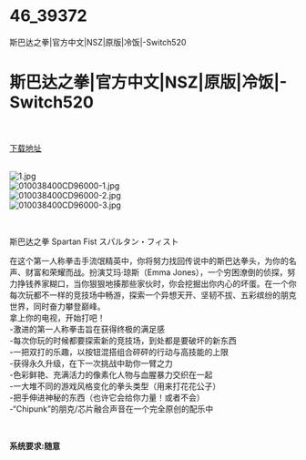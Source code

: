 # 46_39372
斯巴达之拳|官方中文|NSZ|原版|冷饭|-Switch520
# 斯巴达之拳|官方中文|NSZ|原版|冷饭|-Switch520
 <br/></br>
[下载地址](https://www.switch520.cc/article/39372 "下载地址")
<br/></br>

<p><img title="1.jpg" src="https://www.switch520.cc/muke_img/2022_07_30_719f20aa7d6b7.jpg" alt="1.jpg"><br>
<img title="010038400CD96000-1.jpg" src="https://www.switch520.cc/muke_img/2022_07_30_afbb383065998.jpg" alt="010038400CD96000-1.jpg"><br>
<img title="010038400CD96000-2.jpg" src="https://www.switch520.cc/muke_img/2022_07_30_9880a77d3d2b7.jpg" alt="010038400CD96000-2.jpg"><br>
<img title="010038400CD96000-3.jpg" src="https://www.switch520.cc/muke_img/2022_07_30_5929c45f3757c.jpg" alt="010038400CD96000-3.jpg"></p>
<p>&nbsp;</p>
<p>斯巴达之拳 Spartan Fist スパルタン・フィスト</p>
<p>在这个第一人称拳击手流氓精英中，你将努力找回传说中的斯巴达拳头，为你的名声、财富和荣耀而战。扮演艾玛·琼斯（Emma Jones），一个穷困潦倒的侦探，努力挣钱养家糊口，当你狠狠地揍那些家伙时，你会挖掘出你内心的坏蛋。在一个你每次玩都不一样的竞技场中畅游，探索一个异想天开、坚韧不拔、五彩缤纷的朋克世界，同时奋力攀登巅峰。<br>
拿上你的电视，开始打吧！<br>
-激进的第一人称拳击旨在获得终极的满足感<br>
-每次你玩的时候都要探索新的竞技场，到处都是要破坏的新东西<br>
-一把双打的乐趣，以按钮混搭组合砰砰的行动与高技能的上限<br>
-获得永久升级，在下一次挑战中助你一臂之力<br>
-色彩鲜艳、充满活力的像素化人物与血腥暴力交织在一起<br>
-一大堆不同的游戏风格变化的拳头类型（用来打花花公子）<br>
-把手伸进神秘的东西（也许它会给你力量！或者不会）<br>
-“Chipunk”的朋克/芯片融合声音在一个完全原创的配乐中</p>
<p>&nbsp;</p>
<p><strong>系统要求:随意</strong></p>


